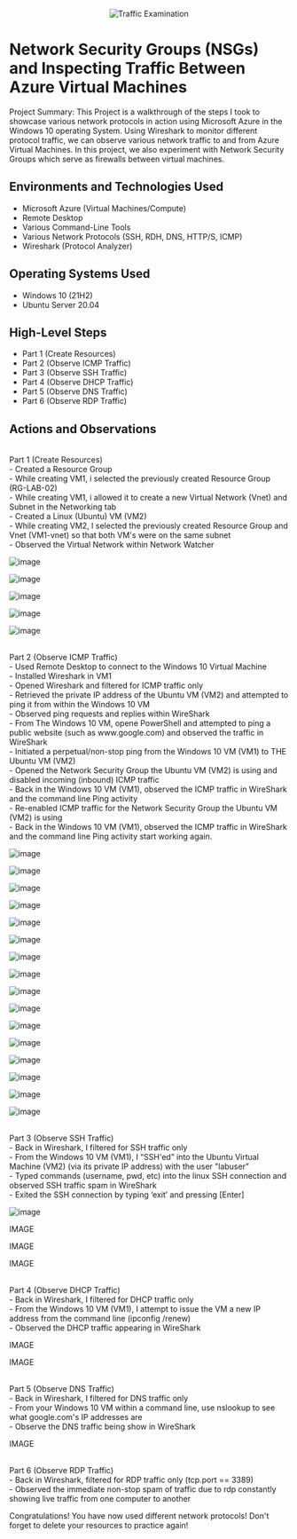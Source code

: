 <p align="center">
<img src="https://i.imgur.com/Ua7udoS.png" alt="Traffic Examination"/>
</p>

<h1>Network Security Groups (NSGs) and Inspecting Traffic Between Azure Virtual Machines</h1>
Project Summary: This Project is a walkthrough of the steps I took to showcase various network protocols in action using Microsoft Azure in the Windows 10 operating System. Using Wireshark to monitor different protocol traffic, we can observe various network traffic to and from Azure Virtual Machines. In this project, we also experiment with Network Security Groups which serve as firewalls between virtual machines.


<h2>Environments and Technologies Used</h2>

- Microsoft Azure (Virtual Machines/Compute)
- Remote Desktop
- Various Command-Line Tools
- Various Network Protocols (SSH, RDH, DNS, HTTP/S, ICMP)
- Wireshark (Protocol Analyzer)

<h2>Operating Systems Used </h2>

- Windows 10 (21H2)
- Ubuntu Server 20.04

<h2>High-Level Steps</h2>

- Part 1 (Create Resources)
- Part 2 (Observe ICMP Traffic)
- Part 3 (Observe SSH Traffic)
- Part 4 (Observe DHCP Traffic)
- Part 5 (Observe DNS Traffic)
- Part 6 (Observe RDP Traffic)

<h2>Actions and Observations</h2>

<p>
<br>Part 1 (Create Resources) </b>
  <br> - Created a Resource Group </b>
  <br> - While creating VM1, i selected the previously created Resource Group (RG-LAB-02)  </b>
  <br> - While creating VM1, i allowed it to create a new Virtual Network (Vnet) and Subnet in the Networking tab </b>
  <br> - Created a Linux (Ubuntu) VM (VM2) </b>
  <br> - While creating VM2, I selected the previously created Resource Group and Vnet (VM1-vnet) so that both VM's were on the same subnet </b>
  <br> - Observed the Virtual Network within Network Watcher </b>
</p>

![image](https://github.com/user-attachments/assets/e007815c-88b7-4193-a16c-6e7558048362)

![image](https://github.com/user-attachments/assets/1e2dd2f7-adee-4412-9612-43d158ec113a)

![image](https://github.com/user-attachments/assets/d3be7b2a-76d3-4692-868c-366f086df230)

![image](https://github.com/user-attachments/assets/1795913d-dca0-4b9d-97da-90bd28cc69a4)

![image](https://github.com/user-attachments/assets/e9f5960b-5801-49d3-bf93-01732c1fc63d)

<p>
<br> Part 2 (Observe ICMP Traffic) </b>
  <br> - Used Remote Desktop to connect to the Windows 10 Virtual Machine </b>
  <br> - Installed Wireshark in VM1 </b>
  <br> - Opened Wireshark and filtered for ICMP traffic only </b>
  <br> - Retrieved the private IP address of the Ubuntu VM (VM2) and attempted to ping it from within the Windows 10 VM
 </b>
  <br> - Observed ping requests and replies within WireShark </b>
  <br> - From The Windows 10 VM, opene PowerShell and attempted to ping a public website (such as www.google.com) and observed the traffic in WireShark </b>
  <br> - Initiated a perpetual/non-stop ping from the Windows 10 VM (VM1) to THE Ubuntu VM (VM2)
 </b>
 <br> - Opened the Network Security Group the Ubuntu VM (VM2) is using and disabled incoming (inbound) ICMP traffic
 </b>
  <br> - Back in the Windows 10 VM (VM1), observed the ICMP traffic in WireShark and the command line Ping activity
 </b>
 <br> - Re-enabled ICMP traffic for the Network Security Group the Ubuntu VM (VM2) is using
 </b>
  <br> - Back in the Windows 10 VM (VM1), observed the ICMP traffic in WireShark and the command line Ping activity start working again.
 </b>
</p>

![image](https://github.com/user-attachments/assets/b6b31246-e091-4be4-8b51-6832bd5df1f4)

![image](https://github.com/user-attachments/assets/7a23f59a-4a9d-430f-955c-f97ac24f5779)

![image](https://github.com/user-attachments/assets/e45250e8-7904-4bcf-9bf0-2be3c66810fe)

![image](https://github.com/user-attachments/assets/fe3a1835-2db5-41c4-8023-733e44b81aeb)

![image](https://github.com/user-attachments/assets/2bbfc85e-1485-4a3a-882b-06167cb32e32)

![image](https://github.com/user-attachments/assets/fbdef5a1-92d2-4441-8898-52b65b0febfc)

![image](https://github.com/user-attachments/assets/555ea711-e927-4818-9e27-84870ac3795d)

![image](https://github.com/user-attachments/assets/eae0fa05-a0a2-42e5-aa4e-787152940e91)

![image](https://github.com/user-attachments/assets/a3ea863b-f95e-4a53-8c9d-1134d60b874b)

![image](https://github.com/user-attachments/assets/f0841804-f369-46a9-a7ae-0f9ad3fbd540)

![image](https://github.com/user-attachments/assets/cff290a9-77e5-4632-928a-76c2007592f0)

![image](https://github.com/user-attachments/assets/d5fd7e60-9b54-4c84-8ce5-edd0f09d42ee)

![image](https://github.com/user-attachments/assets/6f5ead30-15c2-44d1-b1a2-e47c6311487b)

![image](https://github.com/user-attachments/assets/9c272f49-257c-449f-bac9-224a23f1b8c8)

![image](https://github.com/user-attachments/assets/5c6e7e1e-9bdd-4428-a956-d0c1f73c3435)

![image](https://github.com/user-attachments/assets/4cbd5813-aa98-4af3-b790-c2f901479fab)

<p>
<br> Part 3 (Observe SSH Traffic) </b>
  <br> - Back in Wireshark, I filtered for SSH traffic only </b>
  <br> - From the Windows 10 VM (VM1), I “SSH'ed” into the Ubuntu Virtual Machine (VM2) (via its private IP address) with the user "labuser"
  </b>
  <br> - Typed commands (username, pwd, etc) into the linux SSH connection and observed SSH traffic spam in WireShark
 </b>
 <br> - Exited the SSH connection by typing ‘exit’ and pressing [Enter]
 </b>
</p>

![image](https://github.com/user-attachments/assets/1adbe6c4-81c3-46c0-8ecd-88f42b27751d)

IMAGE

IMAGE

IMAGE

<p>
<br> Part 4 (Observe DHCP Traffic) </b>
  <br> - Back in Wireshark, I filtered for DHCP traffic only </b>
  <br> - From the Windows 10 VM (VM1), I attempt to issue the VM a new IP address from the command line (ipconfig /renew)  </b>
  <br> - Observed the DHCP traffic appearing in WireShark </b>
</p>

IMAGE

IMAGE

<p>
<br> Part 5 (Observe DNS Traffic) </b>
  <br> - Back in Wireshark, I filtered for DNS traffic only </b>
  <br> - From your Windows 10 VM within a command line, use nslookup to see what google.com's IP addresses are </b>
  <br> - Observe the DNS traffic being show in WireShark </b>
</p>

IMAGE

<p>
<br> Part 6 (Observe RDP Traffic) </b>
  <br> - Back in Wireshark, filtered for RDP traffic only (tcp.port == 3389) </b>
  <br> - Observed the immediate non-stop spam of traffic due to rdp constantly showing live traffic from one computer to another </b>
</p>


Congratulations! You have now used different network protocols!  Don't forget to delete your resources to practice again!
